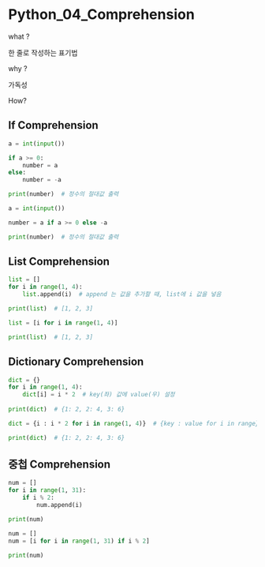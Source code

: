 # Python_04_Comprehension

what ?

한 줄로 작성하는 표기법



why ?

가독성



How?

## If Comprehension

```python
a = int(input())

if a >= 0:
	number = a
else:
    number = -a

print(number)  # 정수의 절대값 출력
```

```python
a = int(input())

number = a if a >= 0 else -a

print(number)  # 정수의 절대값 출력
```





## List Comprehension

```python
list = []
for i in range(1, 4):
	list.append(i)  # append 는 값을 추가할 때, list에 i 값을 넣음

print(list)  # [1, 2, 3]
```

```python
list = [i for i in range(1, 4)]

print(list)  # [1, 2, 3]
```



## Dictionary Comprehension

```python
dict = {}
for i in range(1, 4):
    dict[i] = i * 2  # key(좌) 값에 value(우) 설정
    
print(dict)  # {1: 2, 2: 4, 3: 6}
```

```python
dict = {i : i * 2 for i in range(1, 4)}  # {key : value for i in range}

print(dict)  # {1: 2, 2: 4, 3: 6}
```



## 중첩 Comprehension

```python
num = []
for i in range(1, 31):
    if i % 2:
        num.append(i)

print(num)
```

```python
num = []
num = [i for i in range(1, 31) if i % 2]

print(num)
```



